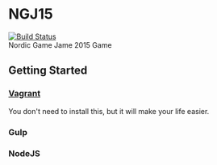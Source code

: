 # NGJ15
[![Build Status](https://travis-ci.org/Saturate/NGJ15.svg)](https://travis-ci.org/Saturate/NGJ15)   
Nordic Game Jame 2015 Game

## Getting Started

### [Vagrant](https://www.vagrantup.com/)
You don't need to install this, but it will make your life easier.

### Gulp

### NodeJS

